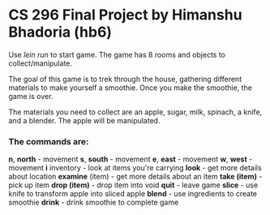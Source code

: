 <h1> CS 296 Final Project by Himanshu Bhadoria (hb6) </h1>

Use <i>lein run</i> to start game. The game has 8 rooms and objects to collect/manipulate.

The goal of this game is to trek through the house, gathering different materials to make yourself a smoothie. Once you make the smoothie, the game is over.

The materials you need to collect are an apple, sugar, milk, spinach, a knife, and a blender. The apple will be manipulated.

<h3>The commands are:</h3>
  <b>n</b>, <b>north</b> - movement
  <b>s</b>, <b>south</b> - movement
  <b>e</b>, <b>east</b> - movement
  <b>w</b>, <b>west</b> - movement
  <b>i</b> </b>inventory</b> - look at items you're carrying
  <b>look</b> - get more details about location
  <b>examine</b> (item) - get more details about an item
  <b>take (item)</b> - pick up item
  <b>drop (item)</b> - drop item into void
  <b>quit</b> - leave game
  <b>slice</b> - use knife to transform apple into sliced apple
  <b>blend</b> - use ingredients to create smoothie
  <b>drink</b> - drink smoothie to complete game
